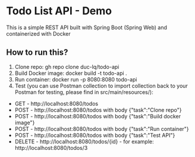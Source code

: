 # Todo List API - Demo
This is a simple REST API built with Spring Boot (Spring Web) and containerized with Docker

## How to run this?
1. Clone repo: gh repo clone duc-lq/todo-api
2. Build Docker image: docker build -t todo-api .
3. Run container: docker run -p 8080:8080 todo-api
4. Test (you can use Postman collection to import collection back to your Postman for testing, please find in src/main/resources/):
- GET - http://localhost:8080/todos
- POST - http://localhost:8080/todos with body {"task":"Clone repo"}
- POST - http://localhost:8080/todos with body {"task":"Build docker image"}
- POST - http://localhost:8080/todos with body {"task":"Run container"}
- POST - http://localhost:8080/todos with body {"task":"Test API"}
- DELETE - http://localhost:8080/todos/{id} - for example: http://localhost:8080/todos/3 